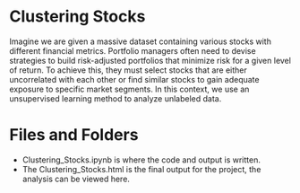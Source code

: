 # Clustering Stocks
Imagine we are given a massive dataset containing various stocks with different financial metrics. Portfolio managers often need to devise strategies to build risk-adjusted portfolios that minimize risk for a given level of return. To achieve this, they must select stocks that are either uncorrelated with each other or find similar stocks to gain adequate exposure to specific market segments. In this context, we use an unsupervised learning method to analyze unlabeled data.

# Files and Folders
- Clustering_Stocks.ipynb is where the code and output is written.
- The Clustering_Stocks.html is the final output for the project, the analysis can be viewed here.

